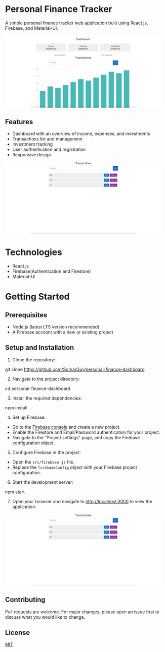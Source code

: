# Personal Finance Tracker

A simple personal finance tracker web application built using React.js, Firebase, and Material-UI.

![Dashboard](./public/images/dashboard.png)

## Features

- Dashboard with an overview of income, expenses, and investments
- Transactions list and management
- Investment tracking
- User authentication and registration
- Responsive design

![Transactions](./public/images/transactions.png)

# Technologies

- React.js
- Firebase(Authentication and Firestore)
- Material-UI

# Getting Started

## Prerequisites

- Node.js (latest LTS version recommended)
- A Firebase account with a new or existing project

## Setup and Installation

1. Clone the repository:

git clone https://github.com/SomarGuy/personal-finance-dashboard


2. Navigate to the project directory:

cd personal-finance-dashboard


3. Install the required dependencies:

npm install


4. Set up Firebase:

- Go to the [Firebase console](https://console.firebase.google.com/) and create a new project.
- Enable the Firestore and Email/Password authentication for your project.
- Navigate to the "Project settings" page, and copy the Firebase configuration object.

5. Configure Firebase in the project:

- Open the `src/firebase.js` file.
- Replace the `firebaseConfig` object with your Firebase project configuration.

6. Start the development server:

npm start


7. Open your browser and navigate to [http://localhost:3000](http://localhost:3000) to view the application.

![Investments](./public/images/investments.png)

## Contributing

Pull requests are welcome. For major changes, please open an issue first to discuss what you would like to change.

## License

[MIT](https://choosealicense.com/licenses/mit/)
